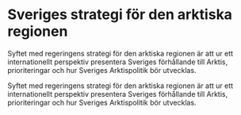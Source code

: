 # Sveriges strategi för den arktiska regionen

Syftet med regeringens strategi för den arktiska regionen är att ur ett internationellt perspektiv presentera Sveriges förhållande till Arktis, prioriteringar och hur Sveriges Arktispolitik bör utvecklas.

Syftet med regeringens strategi för den arktiska regionen är att ur ett internationellt perspektiv presentera Sveriges förhållande till Arktis, prioriteringar och hur Sveriges Arktispolitik bör utvecklas.
